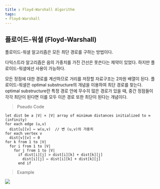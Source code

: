 ```yaml
---
title : Floyd-Warshall Algorithm
tags:
- Floyd-Warshall
---
```


## 플로이드-워셜 (Floyd-Warshall)

플로이드-워셜 알고리즘은 모든 최단 경로를 구하는 방법이다.

다익스트라 알고리즘은 음의 가중치를 가진 간선은 못쓴다는 제약이 있었다. 하지만 플로이드-워셜에선 사용이 가능하다.

모든 정점에 대한 경로를 계산하므로 거리를 저장할 자료구조는 2차원 배열이 된다.
플로이드-워셜은 optimal substructure의 개념을 이용하여 최단 경로를 찾는다. optimal substructure란 특정 경로 안에 무수히 많은 경로가 있을 때, 중간 정점들이 각각 최단이 된다면 이를 모두 이은 경로 또한 최단이 된다는 개념이다.

> Pseudo Code

```
let dist be a |V| × |V| array of minimum distances initialized to ∞ (infinity)
for each edge (u,v)
  dist[u][v] ← w(u,v)  // 변 (u,v)의 가중치
for each vertex v
  dist[v][v] ← 0
for k from 1 to |V|
  for i from 1 to |V|
    for j from 1 to |V|
      if dist[i][j] > dist[i][k] + dist[k][j]
        dist[i][j] ← dist[i][k] + dist[k][j]
      end if
```

> Example

![](https://user-images.githubusercontent.com/44635266/66838301-67186000-ef9f-11e9-96aa-691a637477db.png)



